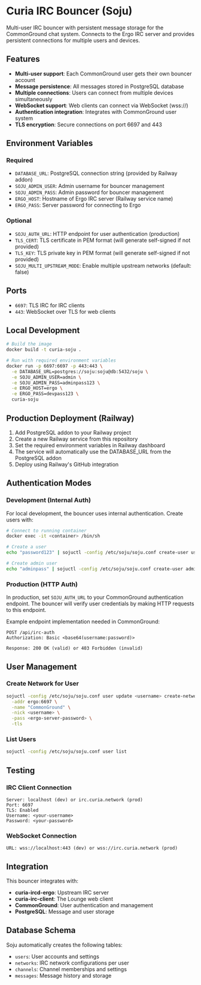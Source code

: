 # Curia IRC Bouncer (Soju)

Multi-user IRC bouncer with persistent message storage for the CommonGround chat system. Connects to the Ergo IRC server and provides persistent connections for multiple users and devices.

## Features

- **Multi-user support**: Each CommonGround user gets their own bouncer account
- **Message persistence**: All messages stored in PostgreSQL database
- **Multiple connections**: Users can connect from multiple devices simultaneously
- **WebSocket support**: Web clients can connect via WebSocket (wss://)
- **Authentication integration**: Integrates with CommonGround user system
- **TLS encryption**: Secure connections on port 6697 and 443

## Environment Variables

### Required
- `DATABASE_URL`: PostgreSQL connection string (provided by Railway addon)
- `SOJU_ADMIN_USER`: Admin username for bouncer management
- `SOJU_ADMIN_PASS`: Admin password for bouncer management
- `ERGO_HOST`: Hostname of Ergo IRC server (Railway service name)
- `ERGO_PASS`: Server password for connecting to Ergo

### Optional
- `SOJU_AUTH_URL`: HTTP endpoint for user authentication (production)
- `TLS_CERT`: TLS certificate in PEM format (will generate self-signed if not provided)
- `TLS_KEY`: TLS private key in PEM format (will generate self-signed if not provided)
- `SOJU_MULTI_UPSTREAM_MODE`: Enable multiple upstream networks (default: false)

## Ports

- `6697`: TLS IRC for IRC clients
- `443`: WebSocket over TLS for web clients

## Local Development

```bash
# Build the image
docker build -t curia-soju .

# Run with required environment variables
docker run -p 6697:6697 -p 443:443 \
  -e DATABASE_URL=postgres://soju:soju@db:5432/soju \
  -e SOJU_ADMIN_USER=admin \
  -e SOJU_ADMIN_PASS=adminpass123 \
  -e ERGO_HOST=ergo \
  -e ERGO_PASS=devpass123 \
  curia-soju
```

## Production Deployment (Railway)

1. Add PostgreSQL addon to your Railway project
2. Create a new Railway service from this repository
3. Set the required environment variables in Railway dashboard
4. The service will automatically use the DATABASE_URL from the PostgreSQL addon
5. Deploy using Railway's GitHub integration

## Authentication Modes

### Development (Internal Auth)
For local development, the bouncer uses internal authentication. Create users with:

```bash
# Connect to running container
docker exec -it <container> /bin/sh

# Create a user
echo "password123" | sojuctl -config /etc/soju/soju.conf create-user username

# Create admin user
echo "adminpass" | sojuctl -config /etc/soju/soju.conf create-user admin -admin
```

### Production (HTTP Auth)
In production, set `SOJU_AUTH_URL` to your CommonGround authentication endpoint. The bouncer will verify user credentials by making HTTP requests to this endpoint.

Example endpoint implementation needed in CommonGround:
```
POST /api/irc-auth
Authorization: Basic <base64(username:password)>

Response: 200 OK (valid) or 403 Forbidden (invalid)
```

## User Management

### Create Network for User
```bash
sojuctl -config /etc/soju/soju.conf user update <username> create-network \
  -addr ergo:6697 \
  -name "CommonGround" \
  -nick <username> \
  -pass <ergo-server-password> \
  -tls
```

### List Users
```bash
sojuctl -config /etc/soju/soju.conf user list
```

## Testing

### IRC Client Connection
```
Server: localhost (dev) or irc.curia.network (prod)
Port: 6697
TLS: Enabled
Username: <your-username>
Password: <your-password>
```

### WebSocket Connection
```
URL: wss://localhost:443 (dev) or wss://irc.curia.network (prod)
```

## Integration

This bouncer integrates with:
- **curia-ircd-ergo**: Upstream IRC server
- **curia-irc-client**: The Lounge web client
- **CommonGround**: User authentication and management
- **PostgreSQL**: Message and user storage

## Database Schema

Soju automatically creates the following tables:
- `users`: User accounts and settings
- `networks`: IRC network configurations per user
- `channels`: Channel memberships and settings
- `messages`: Message history and storage